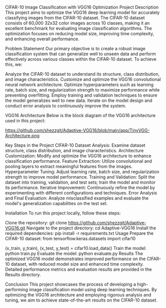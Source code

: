 CIFAR-10 Image Classification with VGG16 Optimization
Project Description
This project aims to optimize the VGG16 deep learning model for accurately classifying images from the CIFAR-10 dataset. The CIFAR-10 dataset consists of 60,000 32x32 color images across 10 classes, making it an excellent benchmark for evaluating image classification algorithms. The optimization focuses on reducing model size, improving time complexity, and enhancing overall performance.

Problem Statement
Our primary objective is to create a robust image classification system that can generalize well to unseen data and perform effectively across various classes within the CIFAR-10 dataset. To achieve this, we:

Analyze the CIFAR-10 dataset to understand its structure, class distribution, and image characteristics.
Customize and optimize the VGG16 convolutional neural network architecture.
Optimize hyperparameters such as learning rate, batch size, and regularization strength to maximize performance while preventing overfitting.
Employ training and validation techniques to ensure the model generalizes well to new data.
Iterate on the model design and conduct error analysis to continuously improve the system.

VGG16 Architecture
Below is the block diagram of the VGG16 architecture used in this project:

https://github.com/shezzgit/Adaptive-VGG16/blob/main/app/TinyVGG-Architecture.png

Key Steps in the Project
CIFAR-10 Dataset Analysis: Examine dataset structure, class distribution, and image characteristics.
Architecture Customization: Modify and optimize the VGG16 architecture to enhance classification performance.
Feature Extraction: Utilize convolutional and pooling layers to extract meaningful features from the images.
Hyperparameter Tuning: Adjust learning rate, batch size, and regularization strength to improve model performance.
Training and Validation: Split the dataset into training, validation, and test sets; train the model and monitor its performance.
Iterative Improvement: Continuously refine the model by experimenting with different configurations and techniques.
Error Analysis and Final Evaluation: Analyze misclassified examples and evaluate the model's generalization capabilities on the test set.

Installation
To run this project locally, follow these steps:

Clone the repository:
git clone https://github.com/shezzgit/Adaptive-VGG16.git
Navigate to the project directory:
cd Adaptive-VGG16
Install the required dependencies:
pip install -r requirements.txt
Usage
Prepare the CIFAR-10 dataset:
from tensorflow.keras.datasets import cifar10

(x_train, y_train), (x_test, y_test) = cifar10.load_data()
Train the model:
python train.py
Evaluate the model:
python evaluate.py
Results
The optimized VGG16 model demonstrates improved performance on the CIFAR-10 dataset, with reduced model size and enhanced time complexity. Detailed performance metrics and evaluation results are provided in the Results directory.

Conclusion
This project showcases the process of developing a high-performing image classification model using deep learning techniques. By optimizing the VGG16 architecture and employing rigorous analysis and tuning, we aim to achieve state-of-the-art results on the CIFAR-10 dataset.
